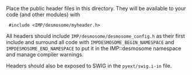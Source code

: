 Place the public header files in this directory. They will be
available to your code (and other modules) with

     #include <IMP/desmosome/myheader.h>

All headers should include `IMP/desmosome/desmosome_config.h` as their
first include and surround all code with `IMPDESMOSOME_BEGIN_NAMESPACE`
and `IMPDESMOSOME_END_NAMESPACE` to put it in the IMP::desmosome namespace
and manage compiler warnings.

Headers should also be exposed to SWIG in the `pyext/swig.i-in` file.
